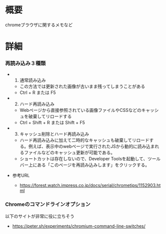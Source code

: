 # 概要
chromeブラウザに関するメモなど

# 詳細

### 再読み込み３種類

- 1) 通常読み込み
  - この方法では更新された画像が古いまま残ってしまうことがある
  - Ctrl + R  または F5
- 2) ハード再読み込み
  - Webページから直接参照されている画像ファイルやCSSなどのキャッシュを破棄してリロードする
  - Ctrl + Shift + R  または Shift + F5
- 3) キャッシュ削除とハード再読み込み
  - ハード再読み込みに加えて二時的なキャッシュも破棄してリロードする。例えば、表示中のwebページで実行されたJSから動的に読み込まれるファイルなどのキャッシュ更新が可能である。
  - ショートカットは存在しないので、Developer Toolsを起動して、ツールバー上にある「このページを再読み込みします」をクリックする。


- 参考URL
  - https://forest.watch.impress.co.jp/docs/serial/chrometips/1152903.html

### Chromeのコマンドラインオプション
以下のサイトが非常に役に立ちそう
- https://peter.sh/experiments/chromium-command-line-switches/
